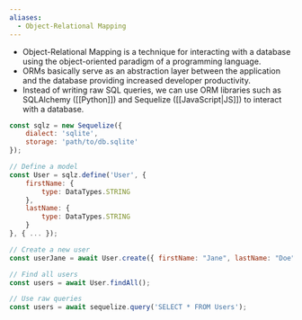 ```yaml
---
aliases:
  - Object-Relational Mapping
---
```

- Object-Relational Mapping is a technique for interacting with a database using the object-oriented paradigm of a programming language.
- ORMs basically serve as an abstraction layer between the application and the database providing increased developer productivity.
- Instead of writing raw SQL queries, we can use ORM libraries such as SQLAlchemy ([[Python]]) and Sequelize ([[JavaScript|JS]]) to interact with a database.

```js
const sqlz = new Sequelize({
    dialect: 'sqlite',
    storage: 'path/to/db.sqlite'
});

// Define a model
const User = sqlz.define('User', {
    firstName: {
        type: DataTypes.STRING
    },
    lastName: {
        type: DataTypes.STRING
    }
}, { ... });

// Create a new user
const userJane = await User.create({ firstName: "Jane", lastName: "Doe" });

// Find all users
const users = await User.findAll();

// Use raw queries
const users = await sequelize.query('SELECT * FROM Users');
```